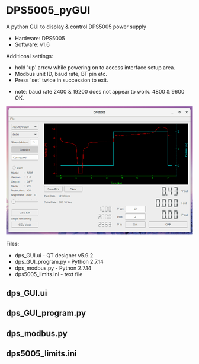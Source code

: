 # DPS5005_pyGUI
A python GUI to display &amp; control DPS5005 power supply

* Hardware: DPS5005
* Software: v1.6

Additional settings:
* hold 'up' arrow while powering on to access interface setup area. 
* Modbus unit ID, baud rate, BT pin etc. 
* Press 'set' twice in succession to exit.
- note: baud rate 2400 & 19200 does not appear to work. 4800 & 9600 OK.
 
<img src="images/gui_screenshot_image.png">

Files:
* dps_GUI.ui         - QT designer v5.9.2
* dps_GUI_program.py - Python 2.7.14
* dps_modbus.py      - Python 2.7.14
* dps5005_limits.ini - text file

## dps_GUI.ui
## dps_GUI_program.py
## dps_modbus.py
## dps5005_limits.ini
